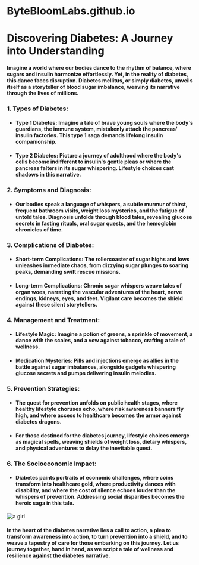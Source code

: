 # ByteBloomLabs.github.io
 
# **Discovering Diabetes: A Journey into Understanding**

#### Imagine a world where our bodies dance to the rhythm of balance, where sugars and insulin harmonize effortlessly. Yet, in the reality of diabetes, this dance faces disruption. Diabetes mellitus, or simply diabetes, unveils itself as a storyteller of blood sugar imbalance, weaving its narrative through the lives of millions.

### **1. Types of Diabetes:** 
   - #### **Type 1 Diabetes:** Imagine a tale of brave young souls where the body's guardians, the immune system, mistakenly attack the pancreas' insulin factories. This type 1 saga demands lifelong insulin companionship.
  - #### **Type 2 Diabetes:** Picture a journey of adulthood where the body's cells become indifferent to insulin's gentle pleas or where the pancreas falters in its sugar whispering. Lifestyle choices cast shadows in this narrative.

### **2. Symptoms and Diagnosis:**
   - #### Our bodies speak a language of whispers, a subtle murmur of thirst, frequent bathroom visits, weight loss mysteries, and the fatigue of untold tales. Diagnosis unfolds through blood tales, revealing glucose secrets in fasting rituals, oral sugar quests, and the hemoglobin chronicles of time.

### **3. Complications of Diabetes:**
   - #### **Short-term Complications:** The rollercoaster of sugar highs and lows unleashes immediate chaos, from dizzying sugar plunges to soaring peaks, demanding swift rescue missions.
   - #### **Long-term Complications:** Chronic sugar whispers weave tales of organ woes, narrating the vascular adventures of the heart, nerve endings, kidneys, eyes, and feet. Vigilant care becomes the shield against these silent storytellers.

### **4. Management and Treatment:**
   - #### **Lifestyle Magic:** Imagine a potion of greens, a sprinkle of movement, a dance with the scales, and a vow against tobacco, crafting a tale of wellness.
   - #### **Medication Mysteries:** Pills and injections emerge as allies in the battle against sugar imbalances, alongside gadgets whispering glucose secrets and pumps delivering insulin melodies.

### **5. Prevention Strategies:**
   - #### The quest for prevention unfolds on public health stages, where healthy lifestyle choruses echo, where risk awareness banners fly high, and where access to healthcare becomes the armor against diabetes dragons.
   - #### For those destined for the diabetes journey, lifestyle choices emerge as magical spells, weaving shields of weight loss, dietary whispers, and physical adventures to delay the inevitable quest.

### **6. The Socioeconomic Impact:**
   - #### Diabetes paints portraits of economic challenges, where coins transform into healthcare gold, where productivity dances with disability, and where the cost of silence echoes louder than the whispers of prevention. Addressing social disparities becomes the heroic saga in this tale.

![a girl](https://github.com/ByteBloomLabs/ByteBloomLabs.github.io/assets/172490982/98be29ed-3fa5-46eb-bd8b-a82cbbd3ec01)


#### In the heart of the diabetes narrative lies a call to action, a plea to transform awareness into action, to turn prevention into a shield, and to weave a tapestry of care for those embarking on this journey. Let us journey together, hand in hand, as we script a tale of wellness and resilience against the diabetes narrative.

